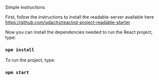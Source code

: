 Simple instructions

First, follow the instructions to install the readable-server available here https://github.com/udacity/reactnd-project-readable-starter

Now you can install the dependencies needed to run the React project, type:

### `npm install`

To run the project, type:

### `npm start`

